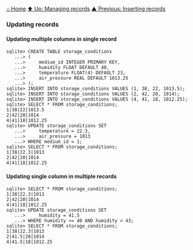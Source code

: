 [⌂ Home](../../../README.md)
[⬆ Up: Managing records](README.md)
[▲ Previous: Inserting records](inserting_records.md)

### Updating records

#### Updating multiple columns in single record

```
sqlite> CREATE TABLE storage_conditions
   ...> (
   ...>     medium_id INTEGER PRIMARY KEY,
   ...>     humidity FLOAT DEFAULT 40,
   ...>     temperature FLOAT(4) DEFAULT 23,
   ...>     air_pressure REAL DEFAULT 1013.25
   ...> );
sqlite> INSERT INTO storage_conditions VALUES (1, 38, 22, 1013.5);
sqlite> INSERT INTO storage_conditions VALUES (2, 42, 20, 1014);
sqlite> INSERT INTO storage_conditions VALUES (4, 41, 18, 1012.25);
sqlite> SELECT * FROM storage_conditions;
1|38|22|1013.5
2|42|20|1014
4|41|18|1012.25
sqlite> UPDATE storage_conditions SET
   ...>     temperature = 22.3,
   ...>     air_pressure = 1013
   ...> WHERE medium_id = 1;
sqlite> SELECT * FROM storage_conditions;
1|38|22.3|1013
2|42|20|1014
4|41|18|1012.25
```

#### Updating single column in multiple records

```
sqlite> SELECT * FROM storage_conditions;
1|38|22.3|1013
2|42|20|1014
4|41|18|1012.25
sqlite> UPDATE storage_conditions SET
   ...>     humidity = 41.5
   ...> WHERE humidity >= 40 AND humidity < 43;
sqlite> SELECT * FROM storage_conditions;
1|38|22.3|1013
2|41.5|20|1014
4|41.5|18|1012.25
```
